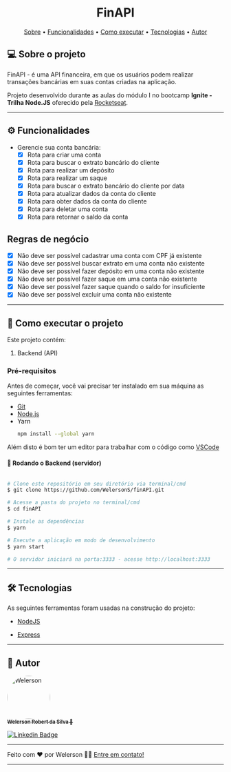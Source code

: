 <h1 align="center">
    FinAPI
</h1>

<p align="center">
 <a href="#-sobre-o-projeto">Sobre</a> •
 <a href="#-funcionalidades">Funcionalidades</a> •
 <a href="#-como-executar-o-projeto">Como executar</a> • 
 <a href="#-tecnologias">Tecnologias</a> • 
 <a href="#-autor">Autor</a>
</p>


## 💻 Sobre o projeto

 FinAPI - é uma API financeira, em que os usuários podem realizar transações bancárias em suas contas criadas na aplicação.


Projeto desenvolvido durante as aulas do módulo I no bootcamp **Ignite - Trilha Node.JS**  oferecido pela [Rocketseat](https://rocketseat.com.br/).

---

## ⚙️ Funcionalidades

- Gerencie sua conta bancária: 
  - [x] Rota para criar uma conta
  - [x] Rota para buscar o extrato bancário do cliente
  - [x] Rota para realizar um depósito
  - [x] Rota para realizar um saque
  - [x] Rota para buscar o extrato bancário do cliente por data
  - [x] Rota para atualizar dados da conta do cliente
  - [x] Rota para obter dados da conta do cliente
  - [x] Rota para deletar uma conta
  - [x] Rota para retornar o saldo da conta

## Regras de negócio

- [x] Não deve ser possível cadastrar uma conta com CPF já existente
- [x] Não deve ser possível buscar extrato em uma conta não existente
- [x] Não deve ser possível fazer depósito em uma conta não existente
- [x] Não deve ser possível fazer saque em uma conta não existente
- [x] Não deve ser possível fazer saque quando o saldo for insuficiente
- [x] Não deve ser possível excluir uma conta não existente

---

## 🚀 Como executar o projeto

Este projeto contém:
1. Backend (API) 

### Pré-requisitos

Antes de começar, você vai precisar ter instalado em sua máquina as seguintes ferramentas:
* [Git](https://git-scm.com) 
* [Node.js](https://nodejs.org/en/)
* Yarn
    ```sh
    npm install --global yarn
    ```
Além disto é bom ter um editor para trabalhar com o código como [VSCode](https://code.visualstudio.com/)

#### 🎲 Rodando o Backend (servidor)

```bash

# Clone este repositório em seu diretório via terminal/cmd
$ git clone https://github.com/WelersonS/finAPI.git

# Acesse a pasta do projeto no terminal/cmd
$ cd finAPI

# Instale as dependências
$ yarn

# Execute a aplicação em modo de desenvolvimento
$ yarn start

# O servidor iniciará na porta:3333 - acesse http://localhost:3333 

```


---

## 🛠 Tecnologias

As seguintes ferramentas foram usadas na construção do projeto:

* [NodeJS](https://nodejs.org/en/)

* [Express](https://expressjs.com/)


---

## 🦸 Autor

<a href="https://github.com/WelersonS">
 <img style="border-radius: 50%;" src="https://avatars.githubusercontent.com/u/60586718?s=60&v=4" width="100px;" alt="Welerson"/>
 <br />
 <sub><b>Welerson Robert da Silva 🚀</b></sub></a>
 <br />

[![Linkedin Badge](https://img.shields.io/badge/-Welerson-blue?style=flat-square&logo=Linkedin&logoColor=white&link=https://www.linkedin.com/in/welerson-robert-308308146)](https://www.linkedin.com/in/welerson-robert-308308146/)

---

Feito com ❤️ por Welerson 👋🏽 [Entre em contato!](https://www.linkedin.com/in/welerson-robert-308308146/)

---